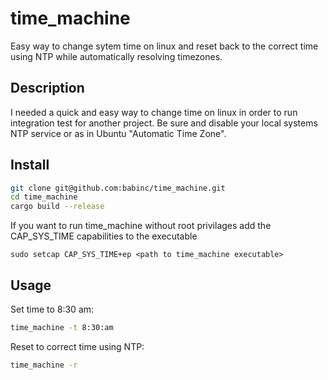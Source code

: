 # time_machine
Easy way to change sytem time on linux and reset back to the correct time using NTP while automatically resolving timezones.

## Description
I needed a quick and easy way to change time on linux in order to run integration test for another project. Be sure and disable your local systems NTP service or as in Ubuntu "Automatic Time Zone".

## Install
```sh
git clone git@github.com:babinc/time_machine.git
cd time_machine
cargo build --release
```

If you want to run time_machine without root privilages add the CAP_SYS_TIME capabilities to the executable
```
sudo setcap CAP_SYS_TIME+ep <path to time_machine executable>
```

## Usage
Set time to 8:30 am:
```sh
time_machine -t 8:30:am
```

Reset to correct time using NTP:
```sh
time_machine -r
```
